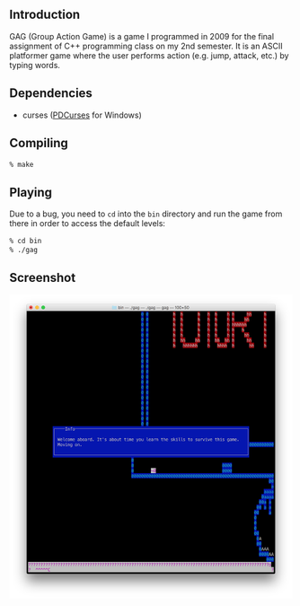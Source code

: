 ## Introduction

GAG (Group Action Game) is a game I programmed in 2009 for the final assignment of C++ programming class on my 2nd semester. It is an ASCII platformer game where the user performs action (e.g. jump, attack, etc.) by typing words.

## Dependencies

- curses ([PDCurses](http://pdcurses.sourceforge.net/) for Windows)

## Compiling

```
% make
```

## Playing

Due to a bug, you need to `cd` into the `bin` directory and run the game from there in order to access the default levels:

```
% cd bin
% ./gag
```

## Screenshot

![alt screenshot](images/screenshot.png)
